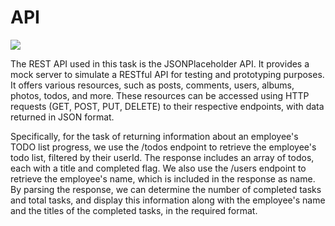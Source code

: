 <h1>API</h1>
<img src="https://media.geeksforgeeks.org/wp-content/uploads/20230216170349/What-is-an-API.png">
<p>The REST API used in this task is the JSONPlaceholder API. It provides a mock server to simulate a RESTful API for testing and prototyping purposes. It offers various resources, such as posts, comments, users, albums, photos, todos, and more. These resources can be accessed using HTTP requests (GET, POST, PUT, DELETE) to their respective endpoints, with data returned in JSON format.</p>
<p>Specifically, for the task of returning information about an employee's TODO list progress, we use the /todos endpoint to retrieve the employee's todo list, filtered by their userId. The response includes an array of todos, each with a title and completed flag. We also use the /users endpoint to retrieve the employee's name, which is included in the response as name. By parsing the response, we can determine the number of completed tasks and total tasks, and display this information along with the employee's name and the titles of the completed tasks, in the required format.</p>
